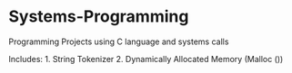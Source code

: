 # Systems-Programming

Programming Projects using C language and systems calls
  
  
  
  Includes:
    1. String Tokenizer
    2. Dynamically Allocated Memory (Malloc ())
    
